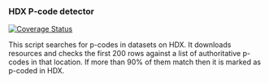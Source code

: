 ### HDX P-code detector
[![Coverage Status](https://coveralls.io/repos/github/OCHA-DAP/HDX-JP-SW-PCODE/badge.svg?branch=main&ts=1)](https://coveralls.io/github/OCHA-DAP/HDX-JP-SW-PCODE?branch=main)

This script searches for p-codes in datasets on HDX. It downloads resources and checks the first 200 rows against a list of authoritative p-codes in that location. If more than 90% of them match then it is marked as p-coded in HDX.